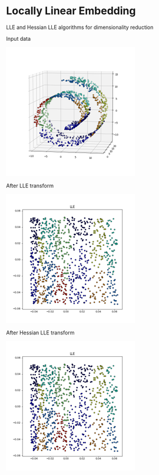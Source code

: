 # Locally Linear Embedding
LLE and Hessian LLE algorithms for dimensionality reduction

Input data

![alt text](https://github.com/ekaterin17/LLE_algorithm/blob/main/data.png)

After LLE transform

![alt text](https://github.com/ekaterin17/LLE_algorithm/blob/main/lle.png)

After Hessian LLE transform

![alt text](https://github.com/ekaterin17/LLE_algorithm/blob/main/hessian_lle.png)

